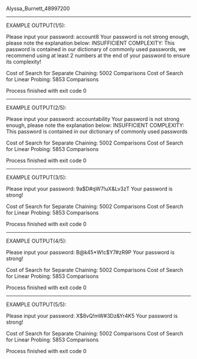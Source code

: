 Alyssa_Burnett_48997200

----------------------------------------------------------------------------------------------------------------------------------------------------------------------------------------
EXAMPLE OUTPUT(1/5):

Please input your password:
account8
Your password is not strong enough, please note the explanation below:
INSUFFICIENT COMPLEXITY: This password is contained in our dictionary of commonly used passwords, we recommend using at least 2 numbers at the end of your password to ensure its complexity!

Cost of Search for Separate Chaining: 5002 Comparisons
Cost of Search for Linear Probing: 5853 Comparisons

Process finished with exit code 0

----------------------------------------------------------------------------------------------------------------------------------------------------------------------------------------
EXAMPLE OUTPUT(2/5):

Please input your password:
accountability
Your password is not strong enough, please note the explanation below:
INSUFFICIENT COMPLEXITY: This password is contained in our dictionary of commonly used passwords

Cost of Search for Separate Chaining: 5002 Comparisons
Cost of Search for Linear Probing: 5853 Comparisons

Process finished with exit code 0

----------------------------------------------------------------------------------------------------------------------------------------------------------------------------------------
EXAMPLE OUTPUT(3/5):

Please input your password:
9a$D#qW7!uX&Lv3zT
Your password is strong!

Cost of Search for Separate Chaining: 5002 Comparisons
Cost of Search for Linear Probing: 5853 Comparisons

Process finished with exit code 0

----------------------------------------------------------------------------------------------------------------------------------------------------------------------------------------
EXAMPLE OUTPUT(4/5):

Please input your password:
B@k45*W!c$Y7#zR9P
Your password is strong!

Cost of Search for Separate Chaining: 5002 Comparisons
Cost of Search for Linear Probing: 5853 Comparisons

Process finished with exit code 0

----------------------------------------------------------------------------------------------------------------------------------------------------------------------------------------
EXAMPLE OUTPUT(5/5):

Please input your password:
X$8vQ!mW#3Dz&Yr4K5
Your password is strong!

Cost of Search for Separate Chaining: 5002 Comparisons
Cost of Search for Linear Probing: 5853 Comparisons

Process finished with exit code 0
